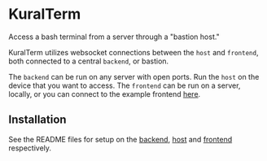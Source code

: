 # KuralTerm

Access a bash terminal from a server through a "bastion host."

KuralTerm utilizes websocket connections between the `host` and `frontend`, both connected to a central `backend`, or bastion.

The `backend` can be run on any server with open ports.
Run the `host` on the device that you want to access.
The `frontend` can be run on a server, locally, or you can connect to the example frontend [here](https://kural.applism.ca).

## Installation

See the README files for setup on the [backend](backend/README.md), [host](host/README.md) and [frontend](frontend/README.md) respectively.
